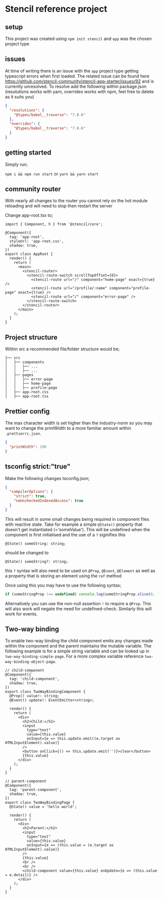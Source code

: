# Stencil reference project

## setup

This project was created using `npm init stencil` and `app` was the chosen project type

## issues

At time of writing there is an issue with the `app` project type getting typescript errors when first loaded. The related issue can be found here https://github.com/stencil-community/stencil-app-starter/issues/92 and is currently unresolved. To resolve add the following within package.json (resolutions works with yarn, overrides works with npm, feel free to delete as it suits you)

```json
{
  "resolutions": {
    "@types/babel__traverse": "7.0.6"
  },
  "overrides": {
    "@types/babel__traverse": "7.0.6"
  }
}
```

## getting started

Simply run;

`npm i && npm run start` or `yarn && yarn start`

## community router

With nearly all changes to the router you cannot rely on the hot module reloading and will need to stop then restart the server

Change app-root.tsx to;

```tsx
import { Component, h } from '@stencil/core';

@Component({
  tag: 'app-root',
  styleUrl: 'app-root.css',
  shadow: true,
})
export class AppRoot {
  render() {
    return (
      <main>
        <stencil-router>
          <stencil-route-switch scrollTopOffset={0}>
            <stencil-route url="/" component="home-page" exact={true} />
            <stencil-route url="/profile/:name" component="profile-page" exact={true} />
            <stencil-route url="/" component="error-page" />
          </stencil-route-switch>
        </stencil-router>
      </main>
    );
  }
}
```

## Project structure

Within src a recommended file/folder structure would be;

```
├── src
│   ├── components
│   │   ├── ...
│   │   ├── ...
│   ├── pages
│   │   ├── error-page
│   │   ├── home-page
│   │   ├── profile-page
│   ├── app-root.css
│   ├── app-root.tsx

```

## Prettier config

The max character width is set higher than the industry-norm so you may want to change the printWidth to a more familiar amount within `.prettierrc.json`.

```json
{
  "printWidth": 100
}
```

## tsconfig strict:"true"

Make the following changes tsconfig.json;

```json
{
  "compilerOptions": {
    "strict": true,
    "noUncheckedIndexedAccess": true
  }
}
```

This will result in some small changes being required in component files with reactive state. Take for example a simple `@State()` property that doesn't get instantiated (='someValue'). This will be undefined when the component is first initialised and the use of a `?` siginifies this

```
@State() someString: string;
```

should be changed to

```
@State() someString?: string;
```

this `?` syntax will also need to be used on `@Prop`, `@Event`, `@Element` as well as a property that is storing an element using the `ref` method

Once using this you may have to use the following syntax;

```ts
if (someStringProp !== undefined) console.log(someStringProp.slice(0, 1));
```

Alternatively you can use the non-null assertion `!` to require a `@Prop`. This will also work will negate the need for undefined-check. Similarly this will work for events.

## Two-way binding

To enable two-way binding the child component emits any changes made within the component and the parent maintains the mutable variable. The following example is for a simple string variable and can be looked up in `two-way-binding-simple-page`. For a more complex variable reference `two-way-binding-object-page`.

```tsx
// child-component
@Component({
  tag: 'child-component',
  shadow: true,
})
export class TwoWayBindingComponent {
  @Prop() value!: string;
  @Event() update!: EventEmitter<string>;

  render() {
    return (
      <div>
        <h2>Child:</h2>
        <input
          type="text"
          value={this.value}
          onInput={e => this.update.emit((e.target as HTMLInputElement).value)}
        />
        <button onClick={() => this.update.emit('')}>clear</button>
        {this.value}
      </div>
    );
  }
}
```

```tsx
// parent-component
@Component({
  tag: 'parent-component',
  shadow: true,
})
export class TwoWayBindingPage {
  @State() value = 'hello world';

  render() {
    return (
      <div>
        <h2>Parent:</h2>
        <input
          type="text"
          value={this.value}
          onInput={e => (this.value = (e.target as HTMLInputElement).value)}
        />
        {this.value}
        <br />
        <br />
        <child-component value={this.value} onUpdate={e => (this.value = e.detail)} />
      </div>
    );
  }
}
```
